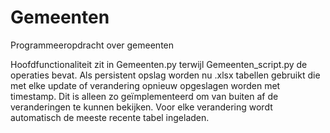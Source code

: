 # Gemeenten
Programmeeropdracht over gemeenten

Hoofdfunctionaliteit zit in Gemeenten.py terwijl Gemeenten_script.py de operaties bevat. Als persistent opslag worden nu .xlsx tabellen gebruikt die met elke update of verandering opnieuw opgeslagen worden met timestamp. Dit is alleen zo geïmplementeerd om van buiten af de veranderingen te kunnen bekijken. Voor elke verandering wordt automatisch de meeste recente tabel ingeladen.
